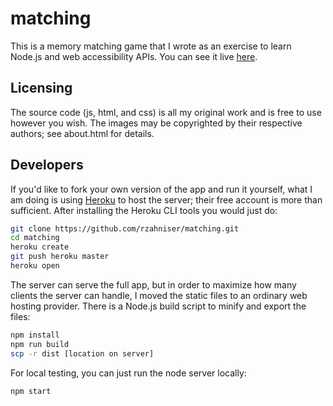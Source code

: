 # matching
This is a memory matching game that I wrote as an exercise to learn Node.js and web accessibility APIs. You can see it live [here](http://www.zahniser.net/matching).

## Licensing
The source code (js, html, and css) is all my original work and is free to use however you wish. The images may be copyrighted by their respective authors; see about.html for details.

## Developers
If you'd like to fork your own version of the app and run it yourself, what I am doing is using [Heroku](http://heroku.com) to host the server; their free account is more than sufficient. After installing the Heroku CLI tools you would just do:
```bash
git clone https://github.com/rzahniser/matching.git
cd matching
heroku create
git push heroku master
heroku open
```
The server can serve the full app, but in order to maximize how many clients the server can handle, I moved the static files to an ordinary web hosting provider. There is a Node.js build script to minify and export the files:
```bash
npm install
npm run build
scp -r dist [location on server]
```
For local testing, you can just run the node server locally:
```bash
npm start
```